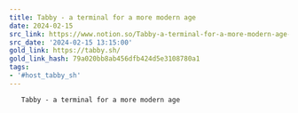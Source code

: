 ```yaml
---
title: Tabby - a terminal for a more modern age
date: 2024-02-15
src_link: https://www.notion.so/Tabby-a-terminal-for-a-more-modern-age-a094a28f149b42099de907f143c7692e
src_date: '2024-02-15 13:15:00'
gold_link: https://tabby.sh/
gold_link_hash: 79a020bb8ab456dfb424d5e3108780a1
tags:
- '#host_tabby_sh'
---
```



       Tabby - a terminal for a more modern age